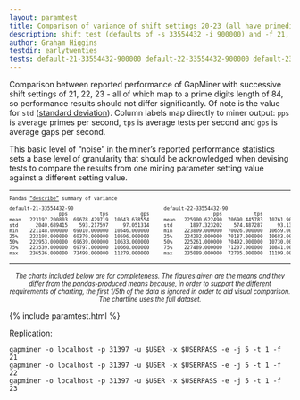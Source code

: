```yaml
---
layout: paramtest
title: Comparison of variance of shift settings 20-23 (all have primedigit length of 84)
description: shift test (defaults of -s 33554432 -i 900000) and -f 21, 22, 23
author: Graham Higgins
testdir: earlytwenties
tests: default-21-33554432-900000 default-22-33554432-900000 default-23-33554432-900000
---
```


<div class="ui raised padded container segment">
  <p>Comparison between reported performance of GapMiner with successive shift settings of 21, 22, 23 - all of which map to a prime digits length of 84, so performance results should not differ significantly. Of note is the value for <code>std</code> (<a href="https://pandas.pydata.org/pandas-docs/stable/reference/api/pandas.DataFrame.std.html#pandas.DataFrame.std" target="_blank">standard deviation</a>). Column labels map directly to miner output: <code>pps</code> is average primes per second, <code>tps</code> is average tests per second and <code>gps</code> is average gaps per second.</p>
  <a href="pandasvariancetest"></a>
  <p>This basic level of “noise” in the miner’s reported performance statistics sets a base level of granularity that should be acknowledged when devising tests to compare the results from one mining parameter setting value against a different setting value.</p>
  <div style="font-family: monospace; font-size:62%">
    <hr>
    <p>Pandas <a href="https://pandas.pydata.org/pandas-docs/stable/reference/api/pandas.DataFrame.describe.html" target="_blank">“describe”</a> summary of variance</p>
    <pre class="nohighlight">
default-21-33554432-90                               default-22-33554432-90                               default-23-33554432-90
                 pps           tps           gps                      pps           tps           gps                      pps           tps           gps
mean   223197.200803  69678.429719  10643.638554     mean   225900.622490  70690.445783  10761.903614     mean   226166.381526  71047.144578  10767.064257
std      2040.689415    593.217597     97.051314     std      1897.323202    574.487287     93.137942     std      3208.058791   1012.423591    152.926756
min    221148.000000  69010.000000  10546.000000     min    223809.000000  70026.000000  10659.000000     min    185094.000000  58140.000000   8811.000000
25%    222198.000000  69379.000000  10596.000000     25%    224292.000000  70187.000000  10683.000000     25%    226295.000000  71087.000000  10773.000000
50%    222953.000000  69639.000000  10633.000000     50%    225261.000000  70492.000000  10730.000000     50%    226492.000000  71145.000000  10783.000000
75%    223539.000000  69797.000000  10660.000000     75%    227489.000000  71207.000000  10841.000000     75%    226794.000000  71250.000000  10798.000000
max    236536.000000  73499.000000  11279.000000     max    235089.000000  72705.000000  11199.000000     max    227902.000000  71570.000000  10849.000000</pre>
  </div>
  <hr>
  <p style="font-size: 80%; text-align:center"><em>The charts included below are for completeness. The figures given are the means and they differ from the pandas-produced means because, in order to support the different requirements of charting, the first 1/5th of the data is ignored in order to aid visual comparison. The chartline uses the full dataset.</em></p>
</div>


{% include paramtest.html %}

<div class="ui raised padded container segment">
  <p>Replication: 
  <pre><code class="bash">gapminer -o localhost -p 31397 -u $USER -x $USERPASS -e -j 5 -t 1 -f 21
gapminer -o localhost -p 31397 -u $USER -x $USERPASS -e -j 5 -t 1 -f 22
gapminer -o localhost -p 31397 -u $USER -x $USERPASS -e -j 5 -t 1 -f 23</code></pre>
</p>
</div>
